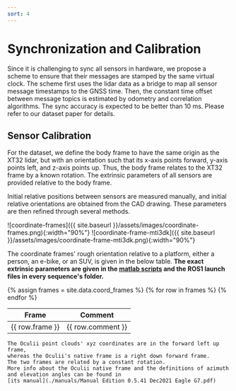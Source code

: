 ```yaml
---
sort: 4
---
```


# Synchronization and Calibration

Since it is challenging to sync all sensors in hardware, we propose a scheme to ensure that their messages are stamped by the same virtual clock.
The scheme first uses the lidar data as a bridge to map all sensor message timestamps to the GNSS time.
Then, the constant time offset between message topics is estimated by odometry and correlation algorithms.
The sync accuracy is expected to be better than 10 ms.
Please refer to our dataset paper for details.

## Sensor Calibration
For the dataset, we define the body frame to have the same origin as the XT32 lidar, but with an orientation such that its x-axis points forward, y-axis points left, and z-axis points up. Thus, the body frame relates to the XT32 frame by a known rotation. The extrinsic parameters of all sensors are provided relative to the body frame.

Initial relative positions between sensors are measured manually, and initial relative orientations are obtained from the CAD drawing. These parameters are then refined through several methods.

![coordinate-frames]({{ site.baseurl }}/assets/images/coordinate-frames.png){:width="90%"}
![coordinate-frame-mti3dk]({{ site.baseurl }}/assets/images/coordinate-frame-mti3dk.png){:width="90%"}


The coordinate frames' rough orientation relative to a platform, either a person, an e-bike, or an SUV, is given in the below table.
**The exact extrinsic parameters are given in the [matlab scripts](https://github.com/snail-radar/dataset_tools/tree/main/matlab) and the ROS1 launch files in every sequence's folder.**

<table>
  <thead>
    <tr>
      <th>Frame</th>
      <th>Comment</th>
    </tr>
  </thead>
  <tbody>
    {% assign frames = site.data.coord_frames %}
    {% for row in frames %}
    <tr>
      <td>{{ row.frame }}</td>
      <td>{{ row.comment }}</td>
    </tr>
    {% endfor %}
  </tbody>
</table>


```tip
The Oculii point clouds' xyz coordinates are in the forward left up frame,
whereas the Oculii's native frame is a right down forward frame.
The two frames are related by a constant rotation.
More info about the Oculii native frame and the definitions of azimuth and elevation angles can be found in 
[its manual](./manuals/Manual Edition 0.5.41 Dec2021 Eagle G7.pdf)

```